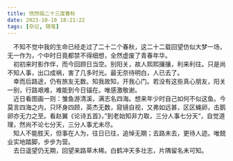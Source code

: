 ```yaml
---
title: 恍然临二十三度春秋
date: 2023-10-10 18:21:22
tags: [杂记, 随笔]
---
```

&ensp;&ensp;不知不觉中我的生命已经走过了二十二个春秋，这二十二载回望仿似大梦一场，无一作为，个中时日竟都禁不得细想，全然虚废了青春年华。  
&ensp;&ensp;初初来时影作伴，而今回顾日当空。别阳关，故人熙熙攘攘，利来利往。只是尚不知人事，出口成祸，害了几多时光。最无奈待明白，人已去了。  
&ensp;&ensp;幸而后路途，仍有旅友无数。知我故知，开我心门。若没有这些真心朋友，阳关一别，行路艰难，难能到今日锚在。唯感激敬谢。  
&ensp;&ensp;近日看图画一则：雏鱼游清溪，满志名四海。想来年少时自己如何不似这鱼。今莫言四海之内，只环身四顾，英杰无数，窥镜自视，又弗如远甚，区区蝇卵，击鹅卵亦无力之至。看赵翼《论诗五首》，”到老始知非力取，三分人事七分天“，自觉道理，然尚不论七分天，三分人事尤未尽。  
&ensp;&ensp;知人不能胜天，但事在人为，往日已往，追悼无期；去路未去，更待人迹。唯兢业实地踏脚，步步为营。  
&ensp;&ensp;去日遥望仍无期，回望来路草木稀。白鹤冲天多壮志，片隅留名未可知。  